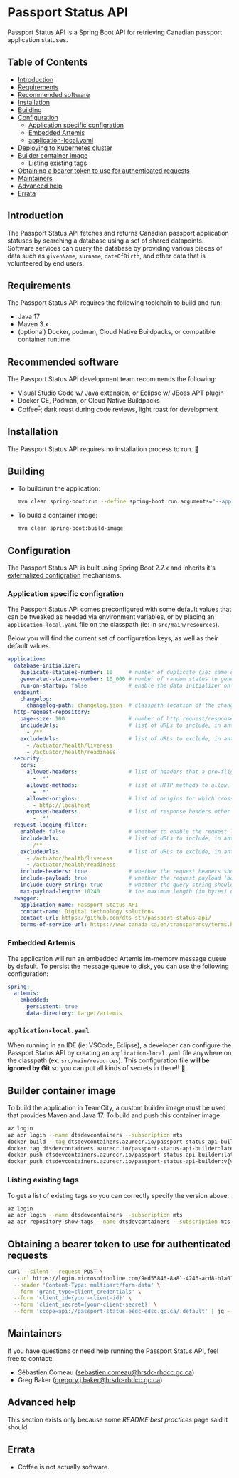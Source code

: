 # Passport Status API

Passport Status API is a Spring Boot API for retrieving Canadian passport
application statuses.

## Table of Contents

- [Introduction](#introduction)
- [Requirements](#requirements)
- [Recommended software](#recommended-software)
- [Installation](#installation)
- [Building](#building)
- [Configuration](#configuration)
  - [Application specific configration](#application-specific-configration)
  - [Embedded Artemis](#embedded-artemis)
  - [application-local.yaml](#application-localyaml)
- [Deploying to Kubernetes cluster](#deploying-to-kubernetes-cluster)
- [Builder container image](#builder-container-image)
  - [Listing existing tags](#listing-existing-tags)
- [Obtaining a bearer token to use for authenticated requests](#obtaining-a-bearer-token-to-use-for-authenticated-requests)
- [Maintainers](#maintainers)
- [Advanced help](#advanced-help)
- [Errata](#errata)

## Introduction

The Passport Status API fetches and returns Canadian passport application
statuses by searching a database using a set of shared datapoints. Software
services can query the database by providing various pieces of data such as
`givenName`, `surname`, `dateOfBirth`, and other data that is volunteered by
end users.

## Requirements

The Passport Status API requires the following toolchain to build and run:

- Java 17
- Maven 3.x
- (optional) Docker, podman, Cloud Native Buildpacks, or compatible container runtime

## Recommended software

The Passport Status API development team recommends the following:

- Visual Studio Code w/ Java extension, or Eclipse w/ JBoss APT plugin
- Docker CE, Podman, or Cloud Native Buildpacks
- Coffee<sup>[*](#errata)</sup>; dark roast during code reviews, light roast for development

## Installation

The Passport Status API requires no installation process to run. 🙏

## Building

- To build/run the application:

  ``` sh
  mvn clean spring-boot:run --define spring-boot.run.arguments="--application.database-initializer.enabled=true"
  ```

- To build a container image:

  ``` sh
  mvn clean spring-boot:build-image
  ```

## Configuration

The Passport Status API is built using Spring Boot 2.7.x and inherits it's
[externalized configration](https://docs.spring.io/spring-boot/docs/2.7.4/reference/htmlsingle/#features.external-config)
mechanisms.

### Application specific configration

The Passport Status API comes preconfigured with some default values that can be
tweaked as needed via environment variables, or by placing an
`application-local.yaml` file on the classpath (ie: in `src/main/resources`).

Below you will find the current set of configuration keys, as well as their
default values.

``` yaml
application:
  database-initializer:
    duplicate-statuses-number: 10     # number of duplicate (ie: same data) statuses to generate on startup
    generated-statuses-number: 10_000 # number of random status to generate on startup
    run-on-startup: false             # enable the data initializer on startup; WARNING -- THIS WILL DESTROY DATA
  endpoint:
    changelog:
      changelog-path: changelog.json  # classpath location of the changelog.json file generated during build
  http-request-repository:
    page-size: 100                    # number of http request/response trace requests to return from /actuator/httptrace
    includeUrls:                      # list of URLs to include, in ant path style
      - /**
    excludeUrls:                      # list of URLs to exclude, in ant path style
      - /actuator/health/liveness
      - /actuator/health/readiness
  security:
    cors:
      allowed-headers:                # list of headers that a pre-flight request can list as allowed for use during an actual request
        - '*'
      allowed-methods:                # list of HTTP methods to allow, e.g. GET, POST, PUT, etc.
        - '*'
      allowed-origins:                # list of origins for which cross-origin requests are allowed
        - http://localhost
      exposed-headers:                # list of response headers other than simple headers (i.e. Cache-Control, Content-Language, Content-Type, Expires, Last-Modified, or Pragma) that an actual response might have and can be exposed
        - '*'
  request-logging-filter:
    enabled: false                    # whether to enable the request logging filter
    includeUrls:                      # list of URLs to include, in ant path style
      - /**
    excludeUrls:                      # list of URLs to exclude, in ant path style
      - /actuator/health/liveness
      - /actuator/health/readiness
    include-headers: true             # whether the request headers should be included in the log message
    include-payload: true             # whether the request payload (body) should be included in the log message
    include-query-string: true        # whether the query string should be included in the log message
    max-payload-length: 10240         # the maximum length (in bytes) of the payload body to be included in the log message
  swagger:
    application-name: Passport Status API
    contact-name: Digital technology solutions
    contact-url: https://github.com/dts-stn/passport-status-api/
    terms-of-service-url: https://www.canada.ca/en/transparency/terms.html
```

### Embedded Artemis

The application will run an embedded Artemis im-memory message queue by default.
To persist the message queue to disk, you can use the following configuration:

``` yaml
spring:
  artemis:
    embedded:
      persistent: true
      data-directory: target/artemis

```

### `application-local.yaml`

When running in an IDE (ie: VSCode, Eclipse), a developer can configure the
Passport Status API by creating an `application-local.yaml` file anywhere on the
classpath (ex: `src/main/resources`). This configuration file **will be ignored
by Git** so you can put all kinds of secrets in there!! 🍞

## Builder container image

To build the application in TeamCity, a custom builder image must be used that
provides Maven and Java 17. To build and push this container image:

``` sh
az login
az acr login --name dtsdevcontainers --subscription mts
docker build --tag dtsdevcontainers.azurecr.io/passport-status-api-builder:latest - < docker/Dockerfile-MavenBuild
docker tag dtsdevcontainers.azurecr.io/passport-status-api-builder:latest dtsdevcontainers.azurecr.io/passport-status-api-builder:v{version}-maven3.8-java17
docker push dtsdevcontainers.azurecr.io/passport-status-api-builder:latest
docker push dtsdevcontainers.azurecr.io/passport-status-api-builder:v{version}-maven3.8-java17
```

### Listing existing tags

To get a list of existing tags so you can correctly specify the version above:

``` sh
az login
az acr login --name dtsdevcontainers --subscription mts
az acr repository show-tags --name dtsdevcontainers --subscription mts --repository passport-status-api-builder
```

## Obtaining a bearer token to use for authenticated requests

``` sh
curl --silent --request POST \
  --url https://login.microsoftonline.com/9ed55846-8a81-4246-acd8-b1a01abfc0d1/oauth2/v2.0/token \
  --header 'Content-Type: multipart/form-data' \
  --form 'grant_type=client_credentials' \
  --form 'client_id={your-client-id}' \
  --form 'client_secret={your-client-secret}' \
  --form 'scope=api://passport-status.esdc-edsc.gc.ca/.default' | jq --raw-output '.access_token'
```

## Maintainers

If you have questions or need help running the Passport Status API, feel free to
contact:

- Sébastien Comeau (sebastien.comeau@hrsdc-rhdcc.gc.ca)
- Greg Baker (gregory.j.baker@hrsdc-rhdcc.gc.ca)

## Advanced help

This section exists only because some *README best practices* page said it should.

## Errata

- Coffee is not actually software.
